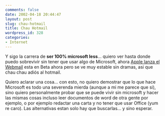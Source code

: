 ```yaml
---
comments: false
date: 2002-04-18 20:44:47
layout: post
slug: chau-hotmail
title: Chau Hotmail
wordpress_id: 328
categories:
- Internet
---
```


Y sigo la carrera de **ser 100% microsoft less**… quiero ver hasta donde puedo sobrevivir sin tener que usar algo de Microsoft, ahora [Apple lanza el Webmail](http://webmail.mac.com) esta en Beta ahora pero se ve muy estable sin dramas, asi que chau chau adiós al hotmail.  

  

Quiero aclarar una cosa… con esto, no quiero demostrar que lo que hace Microsoft es todo una severenda mierda (aunque a mi me parece que si), sino quiero personalmente probar que se puede vivir sin microsoft y hacer las mismas cosas incluso leer documentos de word de otra gente por ejemplo, o por ejemplo redactar una carta y no tener que usar Office (yum re caro). Las alternativas estan solo hay que buscarlas… y sino esperar.




 
